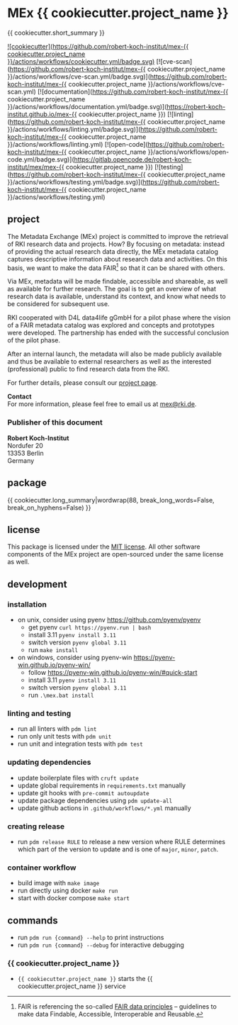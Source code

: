 # MEx {{ cookiecutter.project_name }}

{{ cookiecutter.short_summary }}

[![cookiecutter](https://github.com/robert-koch-institut/mex-{{ cookiecutter.project_name }}/actions/workflows/cookiecutter.yml/badge.svg)](https://github.com/robert-koch-institut/mex-template)
[![cve-scan](https://github.com/robert-koch-institut/mex-{{ cookiecutter.project_name }}/actions/workflows/cve-scan.yml/badge.svg)](https://github.com/robert-koch-institut/mex-{{ cookiecutter.project_name }}/actions/workflows/cve-scan.yml)
[![documentation](https://github.com/robert-koch-institut/mex-{{ cookiecutter.project_name }}/actions/workflows/documentation.yml/badge.svg)](https://robert-koch-institut.github.io/mex-{{ cookiecutter.project_name }})
[![linting](https://github.com/robert-koch-institut/mex-{{ cookiecutter.project_name }}/actions/workflows/linting.yml/badge.svg)](https://github.com/robert-koch-institut/mex-{{ cookiecutter.project_name }}/actions/workflows/linting.yml)
[![open-code](https://github.com/robert-koch-institut/mex-{{ cookiecutter.project_name }}/actions/workflows/open-code.yml/badge.svg)](https://gitlab.opencode.de/robert-koch-institut/mex/mex-{{ cookiecutter.project_name }})
[![testing](https://github.com/robert-koch-institut/mex-{{ cookiecutter.project_name }}/actions/workflows/testing.yml/badge.svg)](https://github.com/robert-koch-institut/mex-{{ cookiecutter.project_name }}/actions/workflows/testing.yml)

## project

The Metadata Exchange (MEx) project is committed to improve the retrieval of RKI
research data and projects. How? By focusing on metadata: instead of providing the
actual research data directly, the MEx metadata catalog captures descriptive information
about research data and activities. On this basis, we want to make the data FAIR[^1] so
that it can be shared with others.

Via MEx, metadata will be made findable, accessible and shareable, as well as available
for further research. The goal is to get an overview of what research data is available,
understand its context, and know what needs to be considered for subsequent use.

RKI cooperated with D4L data4life gGmbH for a pilot phase where the vision of a
FAIR metadata catalog was explored and concepts and prototypes were developed.
The partnership has ended with the successful conclusion of the pilot phase.

After an internal launch, the metadata will also be made publicly available and thus be
available to external researchers as well as the interested (professional) public to
find research data from the RKI.

For further details, please consult our
[project page](https://www.rki.de/DE/Content/Forsch/MEx/MEx_node.html).

[^1]: FAIR is referencing the so-called
[FAIR data principles](https://www.go-fair.org/fair-principles/) – guidelines to make
data Findable, Accessible, Interoperable and Reusable.

**Contact** \
For more information, please feel free to email us at [mex@rki.de](mailto:mex@rki.de).

### Publisher of this document
**Robert Koch-Institut** \
Nordufer 20 \
13353 Berlin \
Germany

## package

{{ cookiecutter.long_summary|wordwrap(88, break_long_words=False, break_on_hyphens=False) }}

## license

This package is licensed under the [MIT license](/LICENSE). All other software
components of the MEx project are open-sourced under the same license as well.

## development

### installation

- on unix, consider using pyenv https://github.com/pyenv/pyenv
  - get pyenv `curl https://pyenv.run | bash`
  - install 3.11 `pyenv install 3.11`
  - switch version `pyenv global 3.11`
  - run `make install`
- on windows, consider using pyenv-win https://pyenv-win.github.io/pyenv-win/
  - follow https://pyenv-win.github.io/pyenv-win/#quick-start
  - install 3.11 `pyenv install 3.11`
  - switch version `pyenv global 3.11`
  - run `.\mex.bat install`

### linting and testing

- run all linters with `pdm lint`
- run only unit tests with `pdm unit`
- run unit and integration tests with `pdm test`

### updating dependencies

- update boilerplate files with `cruft update`
- update global requirements in `requirements.txt` manually
- update git hooks with `pre-commit autoupdate`
- update package dependencies using `pdm update-all`
- update github actions in `.github/workflows/*.yml` manually

### creating release

- run `pdm release RULE` to release a new version where RULE determines which part of
  the version to update and is one of `major`, `minor`, `patch`.

### container workflow

- build image with `make image`
- run directly using docker `make run`
- start with docker compose `make start`

## commands

- run `pdm run {command} --help` to print instructions
- run `pdm run {command} --debug` for interactive debugging

### {{ cookiecutter.project_name }}

- `{{ cookiecutter.project_name }}` starts the {{ cookiecutter.project_name }} service
